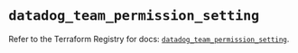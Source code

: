 # `datadog_team_permission_setting`

Refer to the Terraform Registry for docs: [`datadog_team_permission_setting`](https://registry.terraform.io/providers/datadog/datadog/3.48.1/docs/resources/team_permission_setting).
